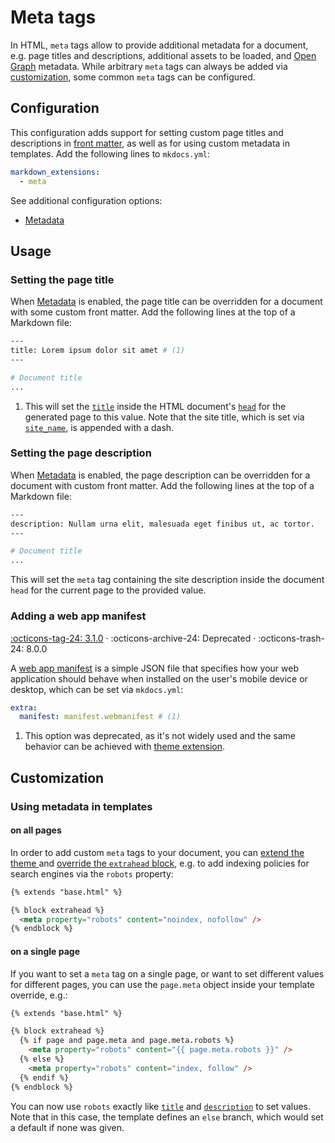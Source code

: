 # Meta tags

In HTML, `meta` tags allow to provide additional metadata for a document, e.g.
page titles and descriptions, additional assets to be loaded, and [Open Graph]
metadata. While arbitrary `meta` tags can always be added via [customization],
some common `meta` tags can be configured.

  [Open Graph]: https://ogp.me/
  [customization]: #customization

## Configuration

This configuration adds support for setting custom page titles and descriptions
in [front matter], as well as for using custom metadata in templates. Add the
following lines to `mkdocs.yml`:

``` yaml
markdown_extensions:
  - meta
```

See additional configuration options:

- [Metadata]

  [front matter]: https://jekyllrb.com/docs/front-matter/
  [Metadata]: ../setup/extensions/python-markdown.md#metadata

## Usage

### Setting the page title

When [Metadata] is enabled, the page title can be overridden for a document with
some custom front matter. Add the following lines at the top of a Markdown file:

``` bash
---
title: Lorem ipsum dolor sit amet # (1)
---

# Document title
...
```

1.  This will set the [`title`][title] inside the HTML document's [`head`][head]
    for the generated page to this value. Note that the site title, which is set
    via [`site_name`][site_name], is appended with a dash.

  [title]: https://developer.mozilla.org/en-US/docs/Web/HTML/Element/title
  [head]: https://developer.mozilla.org/en-US/docs/Web/HTML/Element/head
  [site_name]: https://www.mkdocs.org/user-guide/configuration/#site_name

### Setting the page description

When [Metadata] is enabled, the page description can be overridden for a
document with custom front matter. Add the following lines at the top of a
Markdown file:

``` bash
---
description: Nullam urna elit, malesuada eget finibus ut, ac tortor.
---

# Document title
...
```

This will set the `meta` tag containing the site description inside the
document `head` for the current page to the provided value.

<div class="mdx-deprecated" markdown>

### Adding a web app manifest

[:octicons-tag-24: 3.1.0][manifest support] ·
:octicons-archive-24: Deprecated ·
:octicons-trash-24: 8.0.0

A [web app manifest] is a simple JSON file that specifies how your web
application should behave when installed on the user's mobile device or desktop,
which can be set via `mkdocs.yml`:

``` yaml
extra:
  manifest: manifest.webmanifest # (1)
```

1.  This option was deprecated, as it's not widely used and the same behavior
    can be achieved with [theme extension].

  [web app manifest]: https://web.dev/add-manifest/
  [manifest support]: https://github.com/squidfunk/mkdocs-material/releases/tag/3.1.0
  [theme extension]: ../customization.md#extending-the-theme

</div>

## Customization

### Using metadata in templates

#### on all pages

In order to add custom `meta` tags to your document, you can [extend the theme
][theme extension] and [override the `extrahead` block][overriding blocks],
e.g. to add indexing policies for search engines via the `robots` property:

``` html
{% extends "base.html" %}

{% block extrahead %}
  <meta property="robots" content="noindex, nofollow" />
{% endblock %}
```

  [overriding blocks]: ../customization.md#overriding-blocks

#### on a single page

If you want to set a `meta` tag on a single page, or want to set different
values for different pages, you can use the `page.meta` object inside your
template override, e.g.:

``` html
{% extends "base.html" %}

{% block extrahead %}
  {% if page and page.meta and page.meta.robots %}
    <meta property="robots" content="{{ page.meta.robots }}" />
  {% else %}
    <meta property="robots" content="index, follow" />
  {% endif %}
{% endblock %}
```

You can now use `robots` exactly like [`title`][title] and
[`description`][description] to set values. Note that in this case, the
template defines an `else` branch, which would set a default if none was given.

  [title]: #setting-the-page-title
  [description]: #setting-the-page-description
